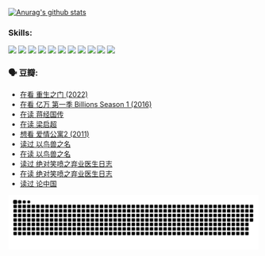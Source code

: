 
[![Anurag's github stats](https://github-readme-stats.vercel.app/api?username=w940853815)](https://github.com/anuraghazra/github-readme-stats)

### Skills:

<code><img height="32" src="https://cdn.jsdelivr.net/npm/simple-icons@v5/icons/python.svg"></code>
<code><img height="32" src="https://cdn.jsdelivr.net/npm/simple-icons@v5/icons/javascript.svg"></code>
<code><img height="32" src="https://cdn.jsdelivr.net/npm/simple-icons@v5/icons/django.svg"></code>
<code><img height="32" src="https://cdn.jsdelivr.net/npm/simple-icons@v5/icons/flask.svg"></code>
<code><img height="32" src="https://cdn.jsdelivr.net/npm/simple-icons@v5/icons/vuetify.svg"></code>
<code><img height="32" src="https://cdn.jsdelivr.net/npm/simple-icons@v5/icons/git.svg"></code>
<code><img height="32" src="https://cdn.jsdelivr.net/npm/simple-icons@v5/icons/docker.svg"></code>
<code><img height="32" src="https://cdn.jsdelivr.net/npm/simple-icons@v5/icons/postgresql.svg"></code>
<code><img height="32" src="https://cdn.jsdelivr.net/npm/simple-icons@v5/icons/elasticsearch.svg"></code>
<code><img height="32" src="https://cdn.jsdelivr.net/npm/simple-icons@v5/icons/macos.svg"></code>
<code><img height="32" src="https://cdn.jsdelivr.net/npm/simple-icons@v5/icons/linux.svg"></code>

### 🗣 豆瓣:

<!-- DOUBAN-ACTIVITIES:START -->
- [在看 重生之门‎ (2022)](https://www.douban.com/people/136069238/status/3882598762/?_i=53891906)
- [在看 亿万 第一季 Billions Season 1‎ (2016)](https://www.douban.com/people/136069238/status/3878098700/?_i=53891906)
- [在读 蒋经国传](https://www.douban.com/people/136069238/status/3877458956/?_i=53891906)
- [在读 梁启超](https://www.douban.com/people/136069238/status/3876806133/?_i=53891906)
- [想看 爱情公寓2‎ (2011)](https://www.douban.com/people/136069238/status/3876682115/?_i=53891906)
- [读过 以鸟兽之名](https://www.douban.com/people/136069238/status/3876369302/?_i=53891906)
- [在读 以鸟兽之名](https://www.douban.com/people/136069238/status/3869094471/?_i=53891906)
- [读过 绝对笑喷之弃业医生日志](https://www.douban.com/people/136069238/status/3869093225/?_i=53891906)
- [在读 绝对笑喷之弃业医生日志](https://www.douban.com/people/136069238/status/3862106751/?_i=53891906)
- [读过 论中国](https://www.douban.com/people/136069238/status/3862105795/?_i=53891906)
<!-- DOUBAN-ACTIVITIES:END -->


![Snake animation](https://raw.githubusercontent.com/w940853815/w940853815/output/github-contribution-grid-snake.svg)

<!--
**w940853815/w940853815** is a ✨ _special_ ✨ repository because its `README.md` (this file) appears on your GitHub profile.

Here are some ideas to get you started:

- 🔭 I’m currently working on ...
- 🌱 I’m currently learning ...
- 👯 I’m looking to collaborate on ...
- 🤔 I’m looking for help with ...
- 💬 Ask me about ...
- 📫 How to reach me: ...
- 😄 Pronouns: ...
- ⚡ Fun fact: ...
-->
